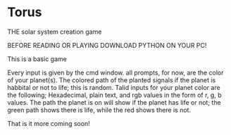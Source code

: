 # Torus
THE solar system creation game

BEFORE READING OR PLAYING DOWNLOAD PYTHON ON YOUR PC!

This is a basic game

Every input is given by the cmd window.
all prompts, for now, are the color of your planet(s).
The colored path of the planted signals if the planet is habbital or not to life;
this is random.
Talid inputs for your planet color are the following;
Hexadecimal, plain text, and rgb values in the form of r, g, b values.
The path the planet is on will show if the planet has life or not;
the green path shows there is life, while the red shows there is not.

That is it more coming soon!
